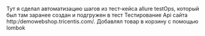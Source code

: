 Тут я сделал  автоматизацию шагов из тест-кейса allure testOps, который был там заранее создан и подгружен в тест
Тестирование Api сайта http:/demowebshop.tricentis.com/. Добавлял товар в корзину с помощью lombok